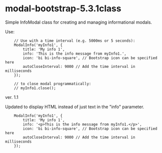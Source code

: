 # modal-bootstrap-5.3.1class
Simple InfoModal class for creating and managing informational modals.

Use:
 		
		// Use with a time interval (e.g. 5000ms or 5 seconds):
		ModalInfo('myInfo1', {
			title: 'My info 1',
			info: 'This is the info message from myInfo1.',
			icon: 'bi bi-info-square', // Bootstrap icon can be specified here
			autoCloseInterval: 9000 // Add the time interval in milliseconds
		});

		// to close modal programmatically:
		// myInfo1.close();
ver. 1.1

Updated to display HTML instead of just text in the "info" parameter.

		ModalInfo('myInfo1', {
			title: 'My info 1',
			info: '<p>This is the info message from myInfo1.</p>',
			icon: 'bi bi-info-square', // Bootstrap icon can be specified here
			autoCloseInterval: 9000 // Add the time interval in milliseconds
		});
